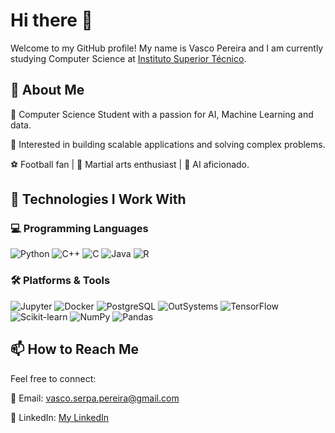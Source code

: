 # Hi there 👋

Welcome to my GitHub profile! My name is Vasco Pereira and I am currently studying Computer Science at [Instituto Superior Técnico](https://tecnico.ulisboa.pt/pt/).


## 🌟 About Me
🏫 Computer Science Student with a passion for AI, Machine Learning and data.

🧩 Interested in building scalable applications and solving complex problems.

⚽ Football fan | 🥋 Martial arts enthusiast | 🤖 AI aficionado.



## 🚀 Technologies I Work With

### 💻 Programming Languages
 
  ![Python](https://img.shields.io/badge/Python-3776AB?style=for-the-badge&logo=python&logoColor=white)
  ![C++](https://img.shields.io/badge/C%2B%2B-00599C?style=for-the-badge&logo=c%2B%2B&logoColor=white)
  ![C](https://img.shields.io/badge/C-00599C?style=for-the-badge&logo=c&logoColor=white)
  ![Java](https://img.shields.io/badge/Java-ED8B00?style=for-the-badge&logo=java&logoColor=white)
  ![R](https://img.shields.io/badge/R-276DC3?style=for-the-badge&logo=r&logoColor=white)

### 🛠️ Platforms & Tools
  
  ![Jupyter](https://img.shields.io/badge/Jupyter-F37626?style=for-the-badge&logo=jupyter&logoColor=white)
  ![Docker](https://img.shields.io/badge/Docker-2496ED?style=for-the-badge&logo=docker&logoColor=white)
  ![PostgreSQL](https://img.shields.io/badge/PostgreSQL-316192?style=for-the-badge&logo=postgresql&logoColor=white)
  ![OutSystems](https://img.shields.io/badge/OutSystems-E03236?style=for-the-badge&logo=outsystems&logoColor=white)
  ![TensorFlow](https://img.shields.io/badge/TensorFlow-2.0-orange)
  ![Scikit-learn](https://img.shields.io/badge/Scikit--learn-1.0-blue)
  ![NumPy](https://img.shields.io/badge/NumPy-1.24.0-lightblue)
  ![Pandas](https://img.shields.io/badge/Pandas-1.5.2-green)







## 📫 How to Reach Me
Feel free to connect:

📧 Email: vasco.serpa.pereira@gmail.com

💼 LinkedIn: [My LinkedIn](https://www.linkedin.com/in/vasco-pereira-46986b325/)
<!--
**vasco-s-pereira/vasco-s-pereira** is a ✨ _special_ ✨ repository because its `README.md` (this file) appears on your GitHub profile.

Here are some ideas to get you started:

- 🔭 I’m currently working on ...
- 🌱 I’m currently learning ...
- 👯 I’m looking to collaborate on ...
- 🤔 I’m looking for help with ...
- 💬 Ask me about ...
- 📫 How to reach me: ...
- 😄 Pronouns: ...
- ⚡ Fun fact: ...
-->
